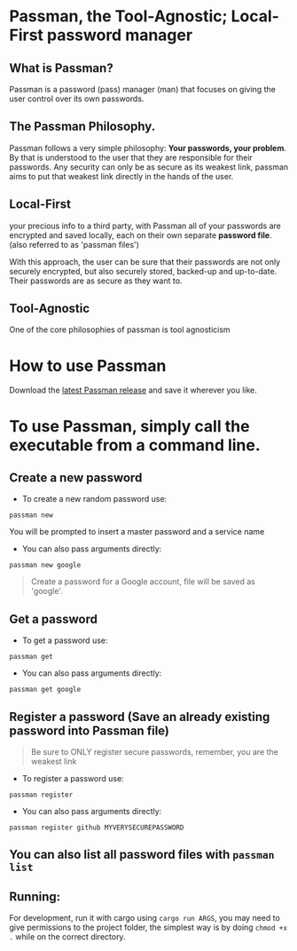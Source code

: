 # Passman, the Tool-Agnostic; Local-First password manager

## What is Passman?

Passman is a password (pass) manager (man) that focuses on giving the user control over its own passwords.

## The Passman Philosophy.

Passman follows a very simple philosophy: **Your passwords, your problem**. By that is understood to the user that they are responsible for their passwords. Any security can only be as secure as its weakest link, passman aims to put that weakest link directly in the hands of the user.

## Local-First

 your precious info to a third party, with Passman all of your passwords are encrypted and saved locally, each on their own separate **password file**. (also referred to as 'passman files')

With this approach, the user can be sure that their passwords are not only securely encrypted, but also securely stored, backed-up and up-to-date. Their passwords are as secure as they want to.

## Tool-Agnostic

One of the core philosophies of passman is tool agnosticism

# How to use Passman

Download the [latest Passman release](https://github.com/arthurfary/passman/releases) and save it wherever you like.

# To use Passman, simply call the executable from a command line.

## Create a new password
- To create a new random password use:
```
passman new
```
You will be prompted to insert a master password and a service name

- You can also pass arguments directly:
```
passman new google
```
> Create a password for a Google account, file will be saved as 'google'.

## Get a password
- To get a password use:
```
passman get
```
- You can also pass arguments directly:
```
passman get google
```
## Register a password (Save an already existing password into Passman file)
> Be sure to ONLY register secure passwords, remember, you are the weakest link
- To register a password use:
```
passman register
```
- You can also pass arguments directly:
```
passman register github MYVERYSECUREPASSWORD
```

## You can also list all password files with `passman list`

## Running:
For development, run it with cargo using `cargo run ARGS`, you may need to give permissions to the project folder, the simplest way is by doing `chmod +x .` while on the correct directory.

